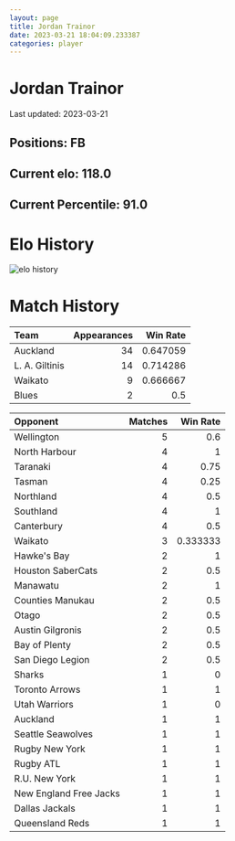 ```yaml
---  
layout: page  
title: Jordan Trainor  
date: 2023-03-21 18:04:09.233387  
categories: player  
---
```

# Jordan Trainor


Last updated: 2023-03-21
## Positions: FB

## Current elo: 118.0

## Current Percentile: 91.0

# Elo History


![elo history](history_JordanTrainor.png)
# Match History


| Team           |   Appearances |   Win Rate |
|:---------------|--------------:|-----------:|
| Auckland       |            34 |   0.647059 |
| L. A. Giltinis |            14 |   0.714286 |
| Waikato        |             9 |   0.666667 |
| Blues          |             2 |   0.5      |

| Opponent               |   Matches |   Win Rate |
|:-----------------------|----------:|-----------:|
| Wellington             |         5 |   0.6      |
| North Harbour          |         4 |   1        |
| Taranaki               |         4 |   0.75     |
| Tasman                 |         4 |   0.25     |
| Northland              |         4 |   0.5      |
| Southland              |         4 |   1        |
| Canterbury             |         4 |   0.5      |
| Waikato                |         3 |   0.333333 |
| Hawke's Bay            |         2 |   1        |
| Houston SaberCats      |         2 |   0.5      |
| Manawatu               |         2 |   1        |
| Counties Manukau       |         2 |   0.5      |
| Otago                  |         2 |   0.5      |
| Austin Gilgronis       |         2 |   0.5      |
| Bay of Plenty          |         2 |   0.5      |
| San Diego Legion       |         2 |   0.5      |
| Sharks                 |         1 |   0        |
| Toronto Arrows         |         1 |   1        |
| Utah Warriors          |         1 |   0        |
| Auckland               |         1 |   1        |
| Seattle Seawolves      |         1 |   1        |
| Rugby New York         |         1 |   1        |
| Rugby ATL              |         1 |   1        |
| R.U. New York          |         1 |   1        |
| New England Free Jacks |         1 |   1        |
| Dallas Jackals         |         1 |   1        |
| Queensland Reds        |         1 |   1        |